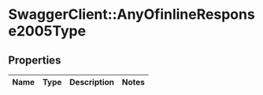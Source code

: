 # SwaggerClient::AnyOfinlineResponse2005Type

## Properties
Name | Type | Description | Notes
------------ | ------------- | ------------- | -------------

